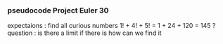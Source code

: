### pseudocode Project Euler 30

expectaions : find all curious numbers 1! + 4! + 5! = 1 + 24 + 120 = 145
?question : is there a limit if there is how can we find it

